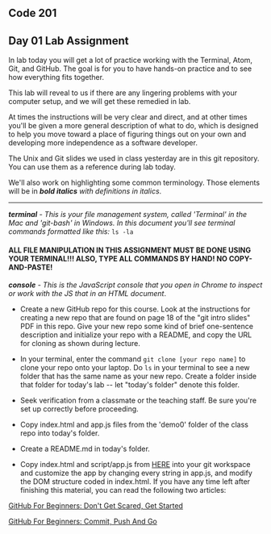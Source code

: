 ## Code 201
## Day 01 Lab Assignment

In lab today you will get a lot of practice working with the Terminal, Atom, Git, and GitHub. The goal is for you to have hands-on practice and to see how everything fits together.

This lab will reveal to us if there are any lingering problems with your computer setup, and we will get these remedied in lab.

At times the instructions will be very clear and direct, and at other times you'll be given a more general description of what to do, which is designed to help you move toward a place of figuring things out on your own and developing more independence as a software developer.

The Unix and Git slides we used in class yesterday are in this git repository. You can use them as a reference during lab today.

We'll also work on highlighting some common terminology. Those elements will be in ***bold italics*** *with definitions in italics*.

---
***terminal*** *- This is your file management system, called 'Terminal' in the Mac and 'git-bash' in Windows. In this document you'll see terminal commands formatted like this:* ```ls -la```

#### ALL FILE MANIPULATION IN THIS ASSIGNMENT MUST BE DONE USING YOUR TERMINAL!!! ALSO, TYPE ALL COMMANDS BY HAND! NO COPY-AND-PASTE!

***console*** *- This is the JavaScript console that you open in Chrome to inspect or work with the JS that in an HTML document*.

* Create a new GitHub repo for this course. Look at the instructions for creating a new repo that are found on page 18 of the "git intro slides" PDF in this repo. Give your new repo some kind of brief one-sentence description and initialize your repo with a README, and copy the URL for cloning as shown during lecture.

* In your terminal, enter the command `git clone [your repo name]` to clone your repo onto your laptop. Do `ls` in your terminal to see a new folder that has the same name as your new repo. Create a folder inside that folder for today's lab -- let "today's folder" denote this folder.

* Seek verification from a classmate or the teaching staff. Be sure you're set up correctly before proceeding.

* Copy index.html and app.js files from the 'demo0' folder of the class repo into today's folder.

* Create a README.md in today's folder.

* Copy index.html and script/app.js from [HERE](https://github.com/codefellows/portland-201d3/tree/master/day01_week1_mon/lecture/demo_QandA_calc) into your git workspace and customize the app by changing every string in app.js, and modify the DOM structure coded in index.html. If you have any time left after finishing this material, you can read the following two articles:

[GitHub For Beginners: Don't Get Scared, Get Started](http://readwrite.com/2013/09/30/understanding-github-a-journey-for-beginners-part-1)

[GitHub For Beginners: Commit, Push And Go](http://readwrite.com/2013/10/02/github-for-beginners-part-2)
